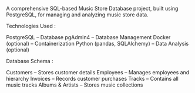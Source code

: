 A comprehensive SQL-based Music Store Database project, built using PostgreSQL, for managing and analyzing music store data.

Technologies Used :

PostgreSQL – Database
pgAdmin4 – Database Management
Docker (optional) – Containerization
Python (pandas, SQLAlchemy) – Data Analysis (optional)

 Database Schema :

Customers – Stores customer details
Employees – Manages employees and hierarchy
Invoices – Records customer purchases
Tracks – Contains all music tracks
Albums & Artists – Stores music collections

